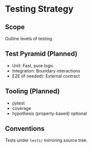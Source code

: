 # Testing Strategy

## Scope
Outline levels of testing.

## Test Pyramid (Planned)
- Unit: Fast, pure logic
- Integration: Boundary interactions
- E2E (if needed): External contract

## Tooling (Planned)
- pytest
- coverage
- hypothesis (property-based) optional

## Conventions
Tests under `tests/` mirroring source tree.
